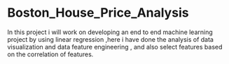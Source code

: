 # Boston_House_Price_Analysis
In this project i will work on developing an end to end machine learning project by using linear regression ,here i have done the analysis of data visualization and data feature engineering , and also select features based on the correlation of features. 
